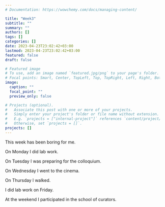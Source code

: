 ```yaml
---
# Documentation: https://wowchemy.com/docs/managing-content/

title: "Week3"
subtitle: ""
summary: ""
authors: []
tags: []
categories: []
date: 2023-04-23T23:02:42+03:00
lastmod: 2023-04-23T23:02:42+03:00
featured: false
draft: false

# Featured image
# To use, add an image named `featured.jpg/png` to your page's folder.
# Focal points: Smart, Center, TopLeft, Top, TopRight, Left, Right, BottomLeft, Bottom, BottomRight.
image:
  caption: ""
  focal_point: ""
  preview_only: false

# Projects (optional).
#   Associate this post with one or more of your projects.
#   Simply enter your project's folder or file name without extension.
#   E.g. `projects = ["internal-project"]` references `content/project/deep-learning/index.md`.
#   Otherwise, set `projects = []`.
projects: []
---
```


This week has been boring for me.

On Monday I did lab work.

On Tuesday I was preparing for the colloquium.

On Wednesday I went to the cinema.

On Thursday I walked.

I did lab work on Friday.

At the weekend I participated in the school of curators.
